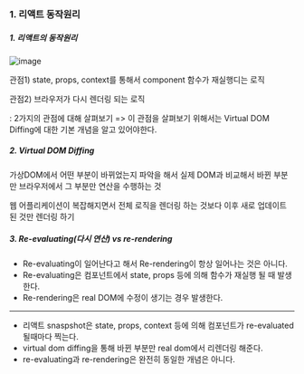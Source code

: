 ### 1. 리액트 동작원리 

##### 1. 리액트의 동작원리 

![image](https://github.com/oiosu/Super-Coding-Front-End-Developer-Course/assets/99783474/0e52d97f-0422-49bd-84da-4cecd13392c8)


관점1) state, props, context를 통해서 component 함수가 재실행디는 로직

관점2) 브라우저가 다시 렌더링 되는 로직

: 2가지의 관점에 대해 살펴보기 => 이 관점을 살펴보기 위해서는 Virtual DOM Diffing에 대한 기본 개념을 알고 있어야한다. 



##### 2. Virtual DOM Diffing

가상DOM에서 어떤 부분이 바뀌었는지 파악을 해서 실제 DOM과 비교해서 바뀐 부분만 브라우저에서 그 부분만 연산을 수행하는 것 

웹 어플리케이션이 복잡해지면서 전체 로직을 렌더링 하는 것보다 이후 새로 업데이트 된 것만 렌더링 하기 



##### 3.  Re-evaluating(다시 연산) vs re-rendering

* Re-evaluating이 일어난다고 해서 Re-rendering이 항상 일어나는 것은 아니다. 
* Re-evaluating은 컴포넌트에서 state, props 등에 의해 함수가 재실행 될 때 발생한다. 
* Re-rendering은 real DOM에 수정이 생기는 경우 발생한다. 



---



* 리액트 snaspshot은 state, props, context 등에 의해 컴포넌트가 re-evaluated 될때마다 찍는다. 
* virtual dom diffing을 통해 바뀐 부분만 real dom에서 리렌더링 해준다. 
* re-evaluating과 re-rendering은 완전히 동일한 개념은 아니다. 

